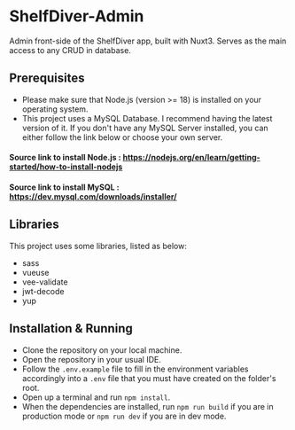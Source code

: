 # ShelfDiver-Admin

Admin front-side of the ShelfDiver app, built with Nuxt3. Serves as the main access to any CRUD in database.

## Prerequisites

* Please make sure that Node.js (version >= 18) is installed on your operating system.
* This project uses a MySQL Database. I recommend having the latest version of it. If you don't have any MySQL Server installed, you can either follow the link below or choose your own server.

#### Source link to install Node.js : https://nodejs.org/en/learn/getting-started/how-to-install-nodejs
#### Source link to install MySQL : https://dev.mysql.com/downloads/installer/

## Libraries

This project uses some libraries, listed as below:
* sass
* vueuse
* vee-validate
* jwt-decode
* yup

## Installation & Running

- Clone the repository on your local machine.
- Open the repository in your usual IDE.
- Follow the `.env.example` file to fill in the environment variables accordingly into a `.env` file that you must have created on the folder's root.
- Open up a terminal and run `npm install`.
- When the dependencies are installed, run `npm run build` if you are in production mode or `npm run dev` if you are in dev mode.
